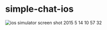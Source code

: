 # simple-chat-ios

![ios simulator screen shot 2015 5 14 10 57 32](https://cloud.githubusercontent.com/assets/5022872/7634320/c4f5a3de-fa8c-11e4-90f8-a27106e9ac9a.png)
